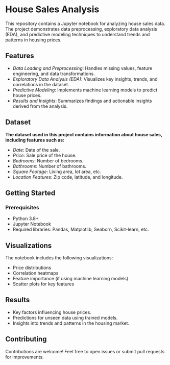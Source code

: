 # House Sales Analysis
This repository contains a Jupyter notebook for analyzing house sales data. The project demonstrates data preprocessing, exploratory data analysis (EDA), and predictive modeling techniques to understand trends and patterns in housing prices.

## Features

- *Data Loading and Preprocessing*: Handles missing values, feature engineering, and data transformations.
- *Exploratory Data Analysis (EDA)*: Visualizes key insights, trends, and correlations in the dataset.
- *Predictive Modeling*: Implements machine learning models to predict house prices.
- *Results and Insights*: Summarizes findings and actionable insights derived from the analysis.
  
## Dataset


**The dataset used in this project contains information about house sales, including features such as:**

- *Date*: Date of the sale.
- *Price*: Sale price of the house.
- *Bedrooms*: Number of bedrooms.
- *Bathrooms*: Number of bathrooms.
- *Square Footage*: Living area, lot area, etc.
- *Location Features*: Zip code, latitude, and longitude.

## Getting Started

### Prerequisites

- Python 3.8+
- Jupyter Notebook
- Required libraries: Pandas, Matplotlib, Seaborn, Scikit-learn, etc.

## Visualizations

The notebook includes the following visualizations:

- Price distributions
- Correlation heatmaps
- Feature importance (if using machine learning models)
- Scatter plots for key features

## Results

- Key factors influencing house prices.
- Predictions for unseen data using trained models.
- Insights into trends and patterns in the housing market.

## Contributing

Contributions are welcome! Feel free to open issues or submit pull requests for improvements.
